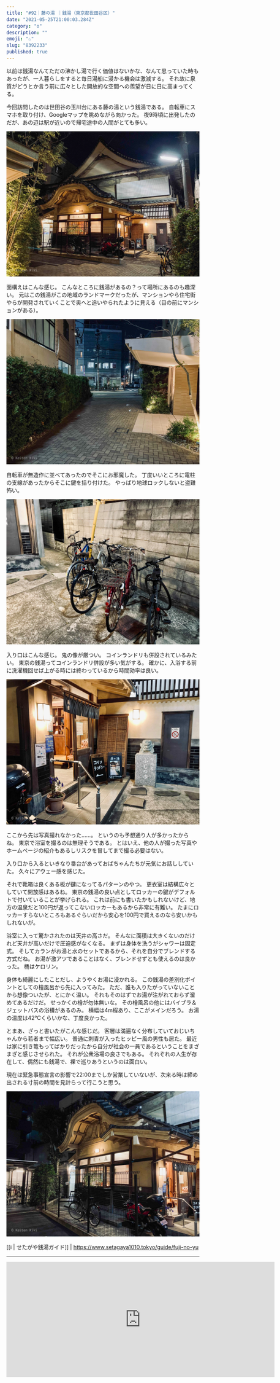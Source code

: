 ```yaml
---
title: "#92｜藤の湯 ｜銭湯（東京都世田谷区）"
date: "2021-05-25T21:00:03.284Z"
category: "o"
description: ""
emoji: "♨️"
slug: "8392233"
published: true
---
```


以前は銭湯なんてただの沸かし湯で行く価値はないかな、なんて思っていた時もあったが、一人暮らしをすると毎日湯船に浸かる機会は激減する。
それ故に泉質がどうとか言う前に広々とした開放的な空間への羨望が日に日に高まってくる。

今回訪問したのは世田谷の玉川台にある藤の湯という銭湯である。
自転車にスマホを取り付け、Googleマップを眺めながら向かった。
夜9時頃に出発したのだが、あの辺は駅が近いので帰宅途中の人間がとても多い。

![銭湯正面](./01.jpg)

面構えはこんな感じ。
こんなところに銭湯があるの？って場所にあるのも趣深い。
元はこの銭湯がこの地域のランドマークだったが、マンションやら住宅街やらが開発されていくことで奥へと追いやられたように見える（目の前にマンションがある）。

![銭湯への通り道](./02.jpg)

自転車が無造作に並べてあったのでそこにお邪魔した。
丁度いいところに電柱の支線があったからそこに鍵を括り付けた。
やっぱり地球ロックしないと盗難怖い。

![自転車置き場](./03.jpg)

入り口はこんな感じ。
鬼の像が厳つい。
コインランドリも併設されているみたい。
東京の銭湯ってコインランドリ併設が多い気がする。
確かに、入浴する前に洗濯機回せば上がる時には終わっているから時間効率は良い。

![銭湯の暖簾](./04.jpg)

ここから先は写真撮れなかった……。
というのも予想通り人が多かったからね。
東京で浴室を撮るのは無理そうである。
とはいえ、他の人が撮った写真やホームページの紹介もあるしリスクを冒してまで撮る必要はない。

入り口から入るといきなり番台があっておばちゃんたちが元気にお話ししていた。
久々にアウェー感を感じた。

それで靴箱は良くある板が鍵になってるパターンのやつ。
更衣室は結構広々としていて開放感はあるね。
東京の銭湯の良い点としてロッカーの鍵がデフォルトで付いていることが挙げられる。
これは前にも書いたかもしれないけど、地方の温泉だと100円が返ってこないロッカーもあるから非常に有難い。
たまにロッカーすらないところもあるぐらいだから安心を100円で買えるのなら安いかもしれないが。

浴室に入って驚かされたのは天井の高さだ。
そんなに面積は大きくないのだけれど天井が高いだけで圧迫感がなくなる。
まずは身体を洗うがシャワーは固定式。
そしてカランがお湯と水のセットであるから、それを自分でブレンドする方式だね。
お湯が激アツであることはなく、ブレンドせずとも使えるのは良かった。
桶はケロリン。

身体も綺麗にしたことだし、ようやくお湯に浸かれる。
この銭湯の差別化ポイントとしての檜風呂から先に入ってみた。
ただ、誰も入りたがっていないことから想像ついたが、とにかく温い。
それもそのはずでお湯が注がれておらず溜めてあるだけだ。
せっかくの檜が勿体無いな。
その檜風呂の他にはバイブラ＆ジェットバスの浴槽があるのみ。
横幅は4m程あり、ここがメインだろう。
お湯の温度は42℃くらいかな、丁度良かった。

とまあ、ざっと書いたがこんな感じだ。
客層は満遍なく分布していておじいちゃんから若者まで幅広い。
普通に刺青が入ったヒッピー風の男性も居た。
最近は家に引き篭もってばかりだったから自分が社会の一員であるということをまざまざと感じさせられた。
それが公衆浴場の良さでもある。
それぞれの人生が存在して、偶然にも銭湯で、裸で巡りあうというのは面白い。

現在は緊急事態宣言の影響で22:00までしか営業していないが、次来る時は締め出される寸前の時間を見計らって行こうと思う。

![銭湯の外観](./05.jpg)

[[i | せたがや銭湯ガイド]]
| https://www.setagaya1010.tokyo/guide/fuji-no-yu

***

<iframe src="https://www.google.com/maps/embed?pb=!1m14!1m8!1m3!1d51891.76178805932!2d139.630945!3d35.62193!3m2!1i1024!2i768!4f13.1!3m3!1m2!1s0x0%3A0xc1cdca749857b841!2z6Jek44Gu5rmv!5e0!3m2!1sja!2sjp!4v1633239209367!5m2!1sja!2sjp" width="700" height="300" style="border:0;" allowfullscreen="" loading="lazy"></iframe>
